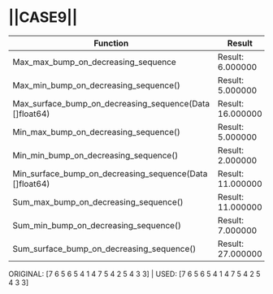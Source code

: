 # ||CASE9||
Function | Result | Expected
---|---|---
|Max_max_bump_on_decreasing_sequence| Result: 6.000000| Expected: ~6.000000
|Max_min_bump_on_decreasing_sequence()| Result: 5.000000| Expected: ~5.000000
|Max_surface_bump_on_decreasing_sequence(Data []float64)| Result: 16.000000| Expected: ~16.000000
|Min_max_bump_on_decreasing_sequence()| Result: 5.000000| Expected: ~5.000000
|Min_min_bump_on_decreasing_sequence()| Result: 2.000000| Expected: ~2.000000
|Min_surface_bump_on_decreasing_sequence(Data []float64)| Result: 11.000000| Expected: ~11.000000
|Sum_max_bump_on_decreasing_sequence()| Result: 11.000000| Expected: ~11.000000
|Sum_min_bump_on_decreasing_sequence()| Result: 7.000000| Expected: ~7.000000
|Sum_surface_bump_on_decreasing_sequence()| Result: 27.000000| Expected: ~27.000000

ORIGINAL: [7 6 5 6 5 4 1 4 7 5 4 2 5 4 3 3] | USED: [7 6 5 6 5 4 1 4 7 5 4 2 5 4 3 3]